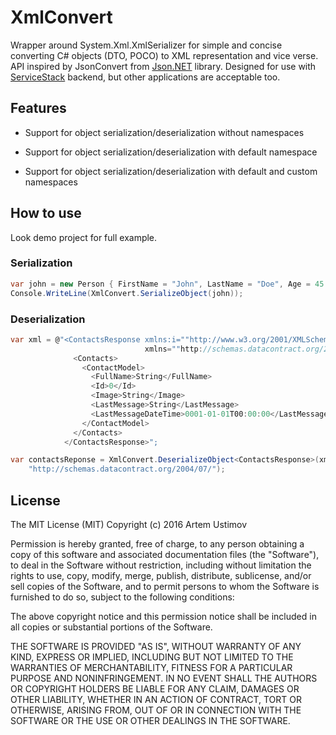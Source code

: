 ﻿# XmlConvert

Wrapper around System.Xml.XmlSerializer for simple and concise converting C# objects (DTO, POCO) to XML representation and vice verse.
API inspired by JsonConvert from [Json.NET](https://github.com/JamesNK/Newtonsoft.Json) library.
Designed for use with [ServiceStack](https://github.com/ServiceStack/ServiceStack) backend, but other applications are acceptable too.

## Features

* Support for object serialization/deserialization without namespaces

* Support for object serialization/deserialization with default namespace

* Support for object serialization/deserialization with default and custom namespaces

## How to use

Look demo project for full example.

### Serialization

```cs
var john = new Person { FirstName = "John", LastName = "Doe", Age = 45 };
Console.WriteLine(XmlConvert.SerializeObject(john));
```

### Deserialization
```cs
var xml = @"<ContactsResponse xmlns:i=""http://www.w3.org/2001/XMLSchema-instance""
							  xmlns=""http://schemas.datacontract.org/2004/07/"">
			  <Contacts>
				<ContactModel>
				  <FullName>String</FullName>
				  <Id>0</Id>
				  <Image>String</Image>
				  <LastMessage>String</LastMessage>
				  <LastMessageDateTime>0001-01-01T00:00:00</LastMessageDateTime>
				</ContactModel>
			  </Contacts>
			</ContactsResponse>";

var contactsReponse = XmlConvert.DeserializeObject<ContactsResponse>(xml,
	"http://schemas.datacontract.org/2004/07/");
```

## License

The MIT License (MIT)
Copyright (c) 2016 Artem Ustimov

Permission is hereby granted, free of charge, to any person obtaining a copy of this software and associated documentation files (the "Software"), to deal in the Software without restriction, including without limitation the rights to use, copy, modify, merge, publish, distribute, sublicense, and/or sell copies of the Software, and to permit persons to whom the Software is furnished to do so, subject to the following conditions:

The above copyright notice and this permission notice shall be included in all copies or substantial portions of the Software.

THE SOFTWARE IS PROVIDED "AS IS", WITHOUT WARRANTY OF ANY KIND, EXPRESS OR IMPLIED, INCLUDING BUT NOT LIMITED TO THE WARRANTIES OF MERCHANTABILITY, FITNESS FOR A PARTICULAR PURPOSE AND NONINFRINGEMENT. IN NO EVENT SHALL THE AUTHORS OR COPYRIGHT HOLDERS BE LIABLE FOR ANY CLAIM, DAMAGES OR OTHER LIABILITY, WHETHER IN AN ACTION OF CONTRACT, TORT OR OTHERWISE, ARISING FROM, OUT OF OR IN CONNECTION WITH THE SOFTWARE OR THE USE OR OTHER DEALINGS IN THE SOFTWARE.